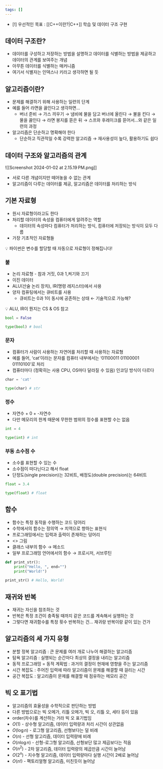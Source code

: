 ```yaml
---
tags: []
---
```


- [!] 우선적인 목표 : [[C++이란?|C++]] 학습 및 데이터 구조 구현


## 데이터 구조란?

- 데이터를 구성하고 저장하는 방법을 설명하고 데이터를 식별하는 방법을 제공하고 데이터의 관계를 보여주는 개념
- 아무튼 데이터를 식별하는 매커니즘
- 여기서 식별자는 인덱스나 키라고 생각하면 될 듯

## 알고리즘이란?

- 문제를 해결하기 위해 사용하는 일련의 단계
- 예를 들어 라면을 끓인다고 생각하면…
    - 버너 준비 → 가스 끼우기 → 냄비에 물을 담고 버너에 올린다 → 불을 킨다 → 물을 끓인다 → 라면 봉지를 뜯은 뒤 → 스프와 후레이크를 뜯어서…와 같은 일련의 과정
- 알고리즘은 단순하고 명확해야 한다
    - 단순하고 직관적일 수록 강력한 알고리즘 → 재사용성이 높다, 활용하기도 쉽다

## 데이터 구조와 알고리즘의 관계

![[Screenshot 2024-01-02 at 2.15.19 PM.png]]
- 서로 다른 개념이지만 떼어놓을 수 없는 관계
- 알고리즘이 다루는 데이터를 제공, 알고리즘은 데이터를 처리하는 방식

## 기본 자료형

- 원시 자료형이라고도 한다
- 처리할 데이터의 속성을 컴퓨터에게 알려주는 역할
    - 데이터의 속성마다 컴퓨터가 처리하는 방식, 컴퓨터에 저장되는 방식이 모두 다름
- 가장 기초적인 자료형들

<aside> 💡 파이썬은 변수를 할당할 때 자동으로 자료형이 정해집니다!

</aside>

### 불

- 논리 자료형 - 참과 거짓, 0과 1,켜기와 끄기
- 이진 데이터
- ALU(산술 논리 장치), IR(명령 레지스터)에서 사용
- 양자 컴퓨팅에서는 큐비트를 사용
    - 큐비트는 0과 1이 동시에 공존하는 상태 ← 기술적으로 가능해?

<aside> 💡 ALU, IR이 뭔지는 CS & OS 참고

</aside>

```python
bool = False

type(bool) # bool
```

### 문자

- 컴퓨터가 사람이 사용하는 자연어를 처리할 때 사용하는 자료형
- 예를 들어, ‘cat’이라는 문자를 컴퓨터 내부에서는 ‘01100011 01100001 01110100’로 처리
- 컴퓨터마다 (정확히는 사용 CPU, OS마다 달라질 수 있음) 인코딩 방식이 다르다

```python
char = 'cat'

type(char) # str
```

### 정수

- 자연수 + 0 + -자연수
- 다만 메모리의 한계 때문에 무한한 범위의 정수를 표현할 수는 없음

```python
int = 4

type(int) # int
```

### 부동 소수점 수

- 소수를 표현할 수 있는 수
- 소수점이 떠다닌다고 해서 float
- 단정도(single precision)는 32비트, 배정도(double precision)는 64비트

```python
float = 3.4

type(float) # float
```

## 함수

- 함수는 특정 동작을 수행하는 코드 덩어리
- 수학에서의 함수는 정의역 → 치역으로 향하는 표현식
- 프로그래밍에서는 입력과 출력이 존재하는 덩어리
- <> 그림
- 클래스 내부의 함수 → 메소드
- 일부 프로그래밍 언어에서의 함수 → 프로시저, 서브루틴

```python
def print_str():
    print("Hello, ", end="")
    print("World!")
    
print_str() # Hello, World!
```

## 재귀와 반복

- 재귀는 자신을 참조하는 것
- 반복은 특정 조건이 충족될 때까지 같은 코드를 계속해서 실행하는 것
- 그렇다면 재귀함수를 특정 횟수 반복하는 건… 재귀랑 반복이랑 같이 있는 건가

## 알고리즘의 세 가지 유형

- 분할 정복 알고리즘 : 큰 문제를 여러 개로 나누어 해결하는 알고리즘
- 탐욕 알고리즘 : 실행되는 순간마다 최상의 결정을 내리는 알고리즘
- 동적 프로그래밍 = 동적 계획법 : 과거의 결정이 현재에 영향을 주는 알고리즘
- 시간 복잡도 : 주어진 입력에 따라 알고리즘이 문제를 해결할 때 걸리는 시간
- 공간 복잡도 : 알고리즘이 문제를 해결할 때 점유하는 메모리 공간

## 빅 오 표기법

- 알고리즘의 효율성을 수학적으로 판단하는 방법
- 다른 방법으로는 빅 오메가, 리틀 오메가, 빅 오, 리틀 오, 세타 등이 있음
- order(차수)를 계산하는 거라 빅 오 표기법임
- $O(1)$ - 상수형 알고리즘, 데이터 입력량과 처리 시간이 상관없음
- $O(\log n)$ - 로그형 알고리즘, 선형보다는 덜 비례
- $O(n)$ - 선형 알고리즘, 데이터 입력량에 비례
- $O(n\log n)$ - 선형-로그형 알고리즘, 선형보단 많고 제곱보다는 적음
- $O(n^2)$ - 2차 알고리즘, 데이터 입력량의 제곱만큼 시간이 늘어남
- $O(2^n)$ - 지수형 알고리즘, 데이터 입력량마다 실행 시간이 2배로 늘어남
- $O(n!)$ - 팩토리얼형 알고리즘, 미친듯이 늘어남